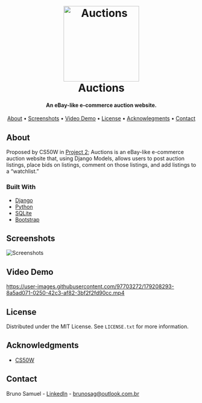 
<h1 align="center">
    <br>
    <a href="#">
        <img src="https://user-images.githubusercontent.com/97703272/179854072-87eaf8ad-ce87-49bc-a02f-742c2c7599d8.png" alt="Auctions" width="200">
    </a>
    <br>
    Auctions
    <br>
</h1>

<h4 align="center">An eBay-like e-commerce auction website.</h4>

<p align="center">
    <a href="#about">About</a> •
    <a href="#screenshots">Screenshots</a> •
    <a href="#video-demo">Video Demo</a> •
    <a href="#license">License</a> •
    <a href="#acknowledgments">Acknowlegments</a> •
    <a href="#contact">Contact</a>
</p>


## About

Proposed by CS50W in [Project 2](https://cs50.harvard.edu/web/2020/projects/2/commerce/); Auctions is an eBay-like e-commerce auction website that, using Django Models, allows users to post auction listings, place bids on listings, comment on those listings, and add listings to a “watchlist.”


### Built With

* [Django](https://www.djangoproject.com/)
* [Python](https://www.python.org/)
* [SQLite](https://www.sqlite.org/index.html)
* [Bootstrap](https://getbootstrap.com/)


## Screenshots

![Screenshots](https://user-images.githubusercontent.com/97703272/179216665-e80ebdba-8a20-4f19-82d2-ce9751f0cdb9.png)


## Video Demo

https://user-images.githubusercontent.com/97703272/179208293-8a5ad071-0250-42c3-af82-3bf2f2fd90cc.mp4


## License

Distributed under the MIT License. See `LICENSE.txt` for more information.


## Acknowledgments

* [CS50W](https://cs50.harvard.edu/web/2020/)


## Contact

Bruno Samuel - [LinkedIn](https://www.linkedin.com/in/brunosag/) - brunosag@outlook.com.br
